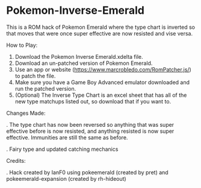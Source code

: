 # Pokemon-Inverse-Emerald
This is a ROM hack of Pokemon Emerald where the type chart is inverted so that moves that were once super effective are now resisted and vise versa.

How to Play:
1. Download the Pokemon Inverse Emerald.xdelta file.
2. Download an un-patched version of Pokemon Emerald.
3. Use an app or website (https://www.marcrobledo.com/RomPatcher.js/) to patch the file.
4. Make sure you have a Game Boy Advanced emulator downloaded and run the patched version.
5. (Optional) The Inverse Type Chart is an excel sheet that has all of the new type matchups listed out, so download that if you want to.


Changes Made:

. The type chart has now been reversed so anything that was super effective before is now resisted, and anything resisted is now super effective. Immunities are still the same as before.

. Fairy type and updated catching mechanics



Credits:

. Hack created by IanF0 using pokeemerald (created by pret) and pokeemerald-expansion (created by rh-hideout)
